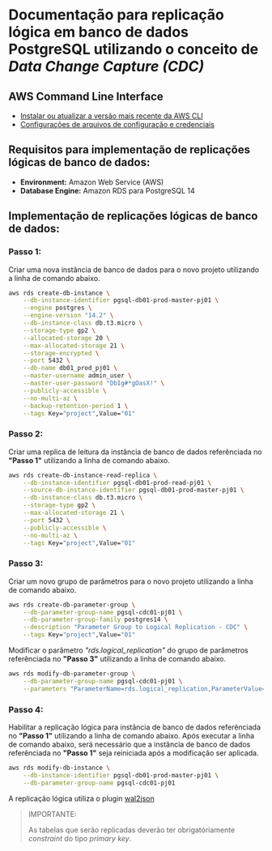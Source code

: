 # **Documentação para replicação lógica em banco de dados PostgreSQL utilizando o conceito de *Data Change Capture (CDC)***

## **AWS Command Line Interface**
- [Instalar ou atualizar a versão mais recente da AWS CLI](https://docs.aws.amazon.com/pt_br/cli/latest/userguide/getting-started-install.html)
- [Configurações de arquivos de configuração e credenciais](https://docs.aws.amazon.com/pt_br/cli/latest/userguide/cli-configure-files.html)

## **Requisitos para implementação de replicações lógicas de banco de dados:**

- **Environment:** Amazon Web Service (AWS)
- **Database Engine:** Amazon RDS para PostgreSQL 14

## **Implementação de replicações lógicas de banco de dados:**

### **Passo 1:**

Criar uma nova instância de banco de dados para o novo projeto utilizando a linha de comando abaixo.

```bash
aws rds create-db-instance \
    --db-instance-identifier pgsql-db01-prod-master-pj01 \
    --engine postgres \
    --engine-version "14.2" \
    --db-instance-class db.t3.micro \
    --storage-type gp2 \
    --allocated-storage 20 \
    --max-allocated-storage 21 \
    --storage-encrypted \
    --port 5432 \
    --db-name db01_prod_pj01 \
    --master-username admin_user \
    --master-user-password "DbIg#*gOasX!" \
    --publicly-accessible \
    --no-multi-az \
    --backup-retention-period 1 \
    --tags Key="project",Value="01"
```

### **Passo 2:**

Criar uma replica de leitura da instância de banco de dados referênciada no **"Passo 1"** utilizando a linha de comando abaixo.

```bash
aws rds create-db-instance-read-replica \
    --db-instance-identifier pgsql-db01-prod-read-pj01 \
    --source-db-instance-identifier pgsql-db01-prod-master-pj01 \
    --db-instance-class db.t3.micro \
    --storage-type gp2 \
    --max-allocated-storage 21 \
    --port 5432 \
    --publicly-accessible \
    --no-multi-az \
    --tags Key="project",Value="01"
```

### **Passo 3:**

Criar um novo grupo de parâmetros para o novo projeto utilizando a linha de comando abaixo.

```bash
aws rds create-db-parameter-group \
    --db-parameter-group-name pgsql-cdc01-pj01 \
    --db-parameter-group-family postgres14 \
    --description "Parameter Group to Logical Replication - CDC" \
    --tags Key="project",Value="01"
```

Modificar o parâmetro *"rds.logical_replication"* do grupo de parâmetros referênciada no **"Passo 3"** utilizando a linha de comando abaixo.

```bash
aws rds modify-db-parameter-group \
    --db-parameter-group-name pgsql-cdc01-pj01 \
    --parameters "ParameterName=rds.logical_replication,ParameterValue=1,ApplyMethod=pending-reboot"
```

### **Passo 4:**

Habilitar a replicação lógica para instância de banco de dados referênciada no **"Passo 1"** utilizando a linha de comando abaixo. Após executar a linha de comando abaixo, será necessário que a instância de banco de dados referênciada no **"Passo 1"** seja reiniciada após a modificação ser aplicada.

```bash
aws rds modify-db-instance \
    --db-instance-identifier pgsql-db01-prod-master-pj01 \
    --db-parameter-group-name pgsql-cdc01-pj01
```

A replicação lógica utiliza o plugin [wal2json](https://github.com/eulerto/wal2json)

>IMPORTANTE:
>
>As tabelas que serão replicadas deverão ter obrigatóriamente *constraint* do tipo *primary key*.